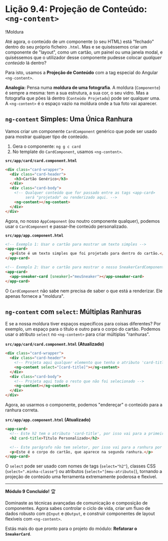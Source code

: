 # Lição 9.4: Projeção de Conteúdo: `<ng-content>`

!Moldura

Até agora, o conteúdo de um componente (o seu HTML) está "fechado" dentro do seu próprio ficheiro `.html`. Mas e se quiséssemos criar um componente de "layout", como um cartão, um painel ou uma janela modal, e quiséssemos que o utilizador desse componente pudesse colocar *qualquer conteúdo* lá dentro?

Para isto, usamos a **Projeção de Conteúdo** com a tag especial do Angular `<ng-content>`.

**Analogia:** Pensa numa **moldura de uma fotografia**. A moldura (`Componente`) é sempre a mesma: tem a sua estrutura, a sua cor, o seu vidro. Mas a fotografia que pões lá dentro (`Conteúdo Projetado`) pode ser qualquer uma. A `<ng-content>` é o espaço vazio na moldura onde a tua foto vai aparecer.

## `ng-content` Simples: Uma Única Ranhura

Vamos criar um componente `CardComponent` genérico que pode ser usado para mostrar qualquer tipo de conteúdo.

1.  Gera o componente: `ng g c card`
2.  No template do `CardComponent`, usamos `<ng-content>`.

**`src/app/card/card.component.html`**
```html
<div class="card-wrapper">
  <div class="card-header">
    <h3>Cartão Genérico</h3>
  </div>
  <div class="card-body">
    <!-- Qualquer conteúdo que for passado entre as tags <app-card>
         será "projetado" ou renderizado aqui. -->
    <ng-content></ng-content>
  </div>
</div>
```

Agora, no nosso `AppComponent` (ou noutro componente qualquer), podemos usar o `CardComponent` e passar-lhe conteúdo personalizado.

**`src/app/app.component.html`**
```html
<!-- Exemplo 1: Usar o cartão para mostrar um texto simples -->
<app-card>
  <p>Este é um texto simples que foi projetado para dentro do cartão.</p>
</app-card>

<!-- Exemplo 2: Usar o cartão para mostrar o nosso SneakerCardComponent! -->
<app-card>
  <app-sneaker-card [sneaker]="meuSneaker"></app-sneaker-card>
</app-card>
```

O `CardComponent` não sabe nem precisa de saber o que está a renderizar. Ele apenas fornece a "moldura".

## `ng-content` com `select`: Múltiplas Ranhuras

E se a nossa moldura tiver espaços específicos para coisas diferentes? Por exemplo, um espaço para o título e outro para o corpo do cartão. Podemos usar o atributo `select` no `<ng-content>` para criar múltiplas "ranhuras".

**`src/app/card/card.component.html` (Atualizado)**
```html
<div class="card-wrapper">
  <div class="card-header">
    <!-- Projeta aqui qualquer elemento que tenha o atributo 'card-title' -->
    <ng-content select="[card-title]"></ng-content>
  </div>
  <div class="card-body">
    <!-- Projeta aqui todo o resto que não foi selecionado -->
    <ng-content></ng-content>
  </div>
</div>
```

Agora, ao usarmos o componente, podemos "endereçar" o conteúdo para a ranhura correta.

**`src/app/app.component.html` (Atualizado)**
```html
<app-card>
  <!-- Este h2 tem o atributo 'card-title', por isso vai para a primeira ranhura -->
  <h2 card-title>Título Personalizado</h2>

  <!-- Este parágrafo não tem seletor, por isso vai para a ranhura por defeito -->
  <p>Este é o corpo do cartão, que aparece na segunda ranhura.</p>
</app-card>
```

O `select` pode ser usado com nomes de tags (`select="h2"`), classes CSS (`select=".minha-classe"`) ou atributos (`select="[meu-atributo]`), tornando a projeção de conteúdo uma ferramenta extremamente poderosa e flexível.

---

**Módulo 9 Concluído!** 🏆

Dominaste as técnicas avançadas de comunicação e composição de componentes. Agora sabes controlar o ciclo de vida, criar um fluxo de dados robusto com `@Input` e `@Output`, e construir componentes de layout flexíveis com `<ng-content>`.

Estás mais do que pronto para o projeto do módulo: **Refatorar o `SneakerCard`**.